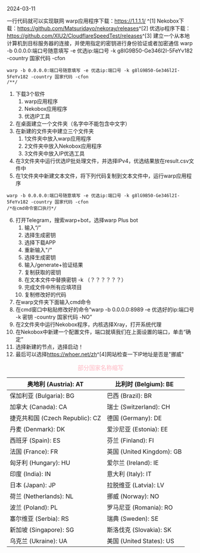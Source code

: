2024-03-11

一行代码就可以实现联网
warp应用程序下载：<https://1.1.1.1/> ^[1]
Nekobox下载：<https://github.com/Matsuridayo/nekoray/releases>^[2]
优选ip程序下载：<https://github.com/XIU2/CloudflareSpeedTest/releases>^[3]
建立一个从本地计算机到目标服务器的连接，并使用指定的密钥进行身份验证或者加密通信
warp -b 0.0.0.0:端口号随意填写 -e 优选ip:端口号 -k g8lG9B50-Ge346l2I-5FeYv182 -country 国家代码 -cfon

```
warp -b 0.0.0.0:端口号随意填写 -e 优选ip:端口号 -k g8lG9B50-Ge346l2I-5FeYv182 -country 国家代码 -cfon
/**/
```
1. 下载3个软件
	1. warp应用程序
	2. Nekobox应用程序
	3. 优选IP工具
2. 在桌面建立一个文件夹（名字中不能包含中文字）
3. 在新建的文件夹中建立三个文件夹
	1. 1文件夹中放入warp应用程序
	2. 2文件夹中放入Nekobox应用程序
	3. 3文件夹中放入IP优选工具
4.  在3文件夹中运行优选IP批处理文件，并选择IPv4，优选结果放在result.csv文件中
5. 在1文件夹中新建文本文件，将下列代码复制到文本文件中，运行warp应用程序
```
warp -b 0.0.0.0:端口号随意填写 -e 优选ip:端口号 -k g8lG9B50-Ge346l2I-5FeYv182 -country 国家代码 -cfon
/*在cmd命令窗口执行*/
```
6. 打开Telegram，搜索warp+bot，选择warp Plus bot
	1. 输入“/”
	2. 选择生成密钥
	3. 选择下载APP
	4. 重新输入"/"
	5. 选择生成密钥
	6. 输入/generate+验证结果
	7. 复制获取的密钥
	8. 在文本文件中替换密钥 -k （？？？？？？）
	9. 完成文件中所有应填项目
	10. 复制修改好的代码
7. 在warp文件夹下面输入cmd命令
8. 在cmd窗口中粘贴修改好的命令“warp -b 0.0.0.0:8989 -e 优选好的ip:端口号 -k 密钥 -country 国家代码 -NO”
9. 在2文件夹中运行Nekobox程序，内核选择Xray，打开系统代理
10. 在Nekobox中新建一个配置文件，端口就填我们在上面设置的端口，单击“确定”
11. 选择新建的节点，选择启动！
12. 最后可以选择<https://whoer.net/zh>^[4]网站检查一下IP地址是否是"挪威"


<p style="text-align:center;color:#FFB6C1;font-size:1.1em;">
部分国家名称缩写
</p>

| 奥地利 (Austria): AT          | 比利时 (Belgium): BE       |
| -------------------------- | ----------------------- |
| 保加利亚 (Bulgaria): BG        | 巴西 (Brazil): BR         |
| 加拿大 (Canada): CA           | 瑞士 (Switzerland): CH    |
| 捷克共和国 (Czech Republic): CZ | 德国 (Germany): DE        |
| 丹麦 (Denmark): DK           | 爱沙尼亚 (Estonia): EE      |
| 西班牙 (Spain): ES            | 芬兰 (Finland): FI        |
| 法国 (France): FR            | 英国 (United Kingdom): GB |
| 匈牙利 (Hungary): HU          | 爱尔兰 (Ireland): IE       |
| 印度 (India): IN             | 意大利 (Italy): IT         |
| 日本 (Japan): JP             | 拉脱维亚 (Latvia): LV       |
| 荷兰 (Netherlands): NL       | 挪威 (Norway): NO         |
| 波兰 (Poland): PL            | 罗马尼亚 (Romania): RO      |
| 塞尔维亚 (Serbia): RS          | 瑞典 (Sweden): SE         |
| 新加坡 (Singapore): SG        | 斯洛伐克 (Slovakia): SK     |
| 乌克兰 (Ukraine): UA          | 美国 (United States): US  |

